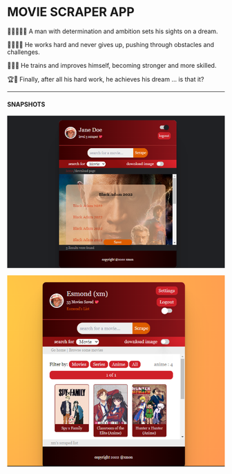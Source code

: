 # MOVIE SCRAPER APP

💪🏽🧔🏽💭 A man with determination and ambition sets his sights on a dream.

🏃🏽‍♂️🔥 He works hard and never gives up, pushing through obstacles and challenges.

💪🏽💥 He trains and improves himself, becoming stronger and more skilled.

🏆🎉 Finally, after all his hard work, he achieves his dream ... is that it?

---

#### SNAPSHOTS

![movie-scraper-screenshot](./assets/docs/movie-scraper-screenshot-28-11-2022.png)

![movie-scraper-snapshot-deadline](./assets/docs/movie-scraper-snapshot-deadline.png)
